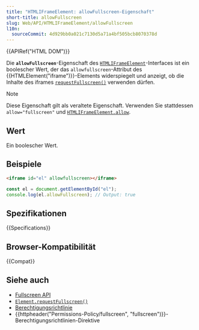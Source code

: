 ```yaml
---
title: "HTMLIFrameElement: allowFullscreen-Eigenschaft"
short-title: allowFullscreen
slug: Web/API/HTMLIFrameElement/allowFullscreen
l10n:
  sourceCommit: 4d929bb0a021c7130d5a71a4bf505bcb8070378d
---
```


{{APIRef("HTML DOM")}}

Die **`allowFullscreen`**-Eigenschaft des [`HTMLIFrameElement`](/de/docs/Web/API/HTMLIFrameElement)-Interfaces ist ein boolescher Wert, der das `allowfullscreen`-Attribut des {{HTMLElement("iframe")}}-Elements widerspiegelt und anzeigt, ob die Inhalte des iframes [`requestFullscreen()`](/de/docs/Web/API/Element/requestFullscreen) verwenden dürfen.

> [!NOTE]
> Diese Eigenschaft gilt als veraltete Eigenschaft. Verwenden Sie stattdessen `allow="fullscreen"` und [`HTMLIFrameElement.allow`](/de/docs/Web/API/HTMLIFrameElement/allow).

## Wert

Ein boolescher Wert.

## Beispiele

```html
<iframe id="el" allowfullscreen></iframe>
```

```js
const el = document.getElementById("el");
console.log(el.allowFullscreen); // Output: true
```

## Spezifikationen

{{Specifications}}

## Browser-Kompatibilität

{{Compat}}

## Siehe auch

- [Fullscreen API](/de/docs/Web/API/Fullscreen_API)
- [`Element.requestFullscreen()`](/de/docs/Web/API/Element/requestFullscreen)
- [Berechtigungsrichtlinie](/de/docs/Web/HTTP/Guides/Permissions_Policy)
- {{httpheader("Permissions-Policy/fullscreen", "fullscreen")}}-Berechtigungsrichtlinien-Direktive
